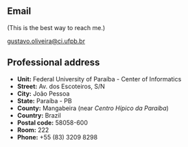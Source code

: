 ## Email 

(This is the best way to reach me.)

[gustavo.oliveira@ci.ufpb.br](mailto:gustavo.oliveira@ci.ufpb.br) 


## Professional address

- **Unit:** Federal University of Paraíba - Center of Informatics
- **Street:** Av. dos Escoteiros, S/N
- **City:** João Pessoa
- **State:** Paraíba - PB
- **County:** Mangabeira (near *Centro Hípico da Paraíba*)
- **Country:** Brazil 
- **Postal code:** 58058-600
- **Room:** 222
- **Phone:** +55 (83) 3209 8298


